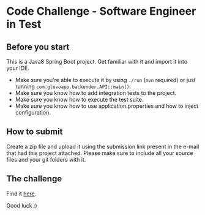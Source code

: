 # Code Challenge - Software Engineer in Test

## Before you start

This is a Java8 Spring Boot project. Get familiar with it and import it into your IDE.

- Make sure you're able to execute it by using `./run` (`mvn` required) or just running `com.glovoapp.backender.API::main()`.
- Make sure you know how to add integration tests to the project.
- Make sure you know how to execute the test suite.
- Make sure you know how to use application.properties and how to inject configuration.

## How to submit

Create a zip file and upload it using the submission link present in the e-mail
that had this project attached. Please make sure to include all your source
files and your git folders with it.

## The challenge
Find it [here](./WORDING.md).


Good luck :)


